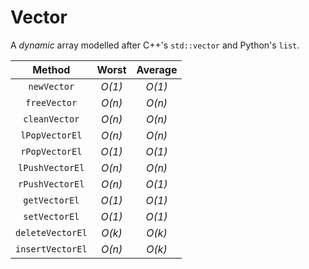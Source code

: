 # Vector

A _dynamic_ array modelled after C++'s `std::vector` and Python's `list`.

|    **Method**    	| **Worst** 	| **Average** 	|
|:----------------:	|:---------:	|:-----------:	|
|    `newVector`   	|   _O(1)_  	|    _O(1)_   	|
|   `freeVector`   	|   _O(n)_  	|    _O(n)_   	|
|   `cleanVector`  	|   _O(n)_  	|    _O(n)_   	|
|  `lPopVectorEl`  	|   _O(n)_  	|    _O(n)_   	|
|  `rPopVectorEl`  	|   _O(1)_  	|    _O(1)_   	|
|  `lPushVectorEl` 	|   _O(n)_  	|    _O(n)_   	|
|  `rPushVectorEl` 	|   _O(n)_  	|    _O(1)_   	|
|   `getVectorEl`  	|   _O(1)_  	|    _O(1)_   	|
|   `setVectorEl`  	|   _O(1)_  	|    _O(1)_   	|
| `deleteVectorEl` 	|   _O(k)_  	|    _O(k)_   	|
| `insertVectorEl` 	|   _O(n)_  	|    _O(k)_   	|
